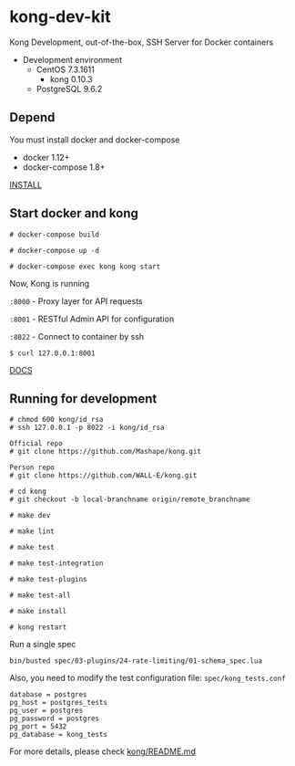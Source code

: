 # kong-dev-kit

Kong Development, out-of-the-box, SSH Server for Docker containers

* Development environment
  * CentOS 7.3.1611
    * kong 0.10.3
  * PostgreSQL 9.6.2


## Depend
You must install docker and docker-compose

* docker 1.12+
* docker-compose 1.8+

[INSTALL](https://github.com/WALL-E/static)


## Start docker and kong

```
# docker-compose build

# docker-compose up -d

# docker-compose exec kong kong start
```

Now, Kong is running

`:8000` - Proxy layer for API requests

`:8001` - RESTful Admin API for configuration

`:8022` - Connect to container by ssh

```
$ curl 127.0.0.1:8001
```

[DOCS](https://getkong.org/docs/)

## Running for development

```
# chmod 600 kong/id_rsa
# ssh 127.0.0.1 -p 8022 -i kong/id_rsa

Official repo
# git clone https://github.com/Mashape/kong.git

Person repo
# git clone https://github.com/WALL-E/kong.git

# cd kong
# git checkout -b local-branchname origin/remote_branchname

# make dev

# make lint

# make test

# make test-integration

# make test-plugins

# make test-all

# make install

# kong restart
```

Run a single spec
```
bin/busted spec/03-plugins/24-rate-limiting/01-schema_spec.lua
```

Also, you need to modify the test configuration file: `spec/kong_tests.conf`
```
database = postgres
pg_host = postgres_tests
pg_user = postgres
pg_password = postgres
pg_port = 5432
pg_database = kong_tests
```

For more details, please check [kong/README.md](https://github.com/Mashape/kong/blob/master/README.md)
